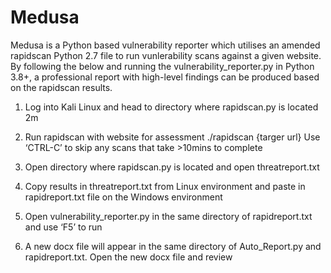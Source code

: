 # Medusa
Medusa is a Python based vulnerability reporter which utilises an amended rapidscan Python 2.7 file to run vunlerability scans against a given website. 
By following the below and running the vulnerability_reporter.py in Python 3.8+, a professional report with high-level findings can be produced based on the rapidscan results.



1.	Log into Kali Linux and head to directory where rapidscan.py is located	2m

2.	Run rapidscan with website for assessment
  ./rapidscan {targer url}
  Use ‘CTRL-C’ to skip any scans that take >10mins to complete
  
3.	Open directory where rapidscan.py is located and open threatreport.txt

4.	Copy results in threatreport.txt from Linux environment and paste in rapidreport.txt file on the Windows environment

5.	Open vulnerability_reporter.py in the same directory of rapidreport.txt and use ‘F5’ to run

6.	A new docx file will appear in the same directory of Auto_Report.py and rapidreport.txt. Open the new docx file and review
 
